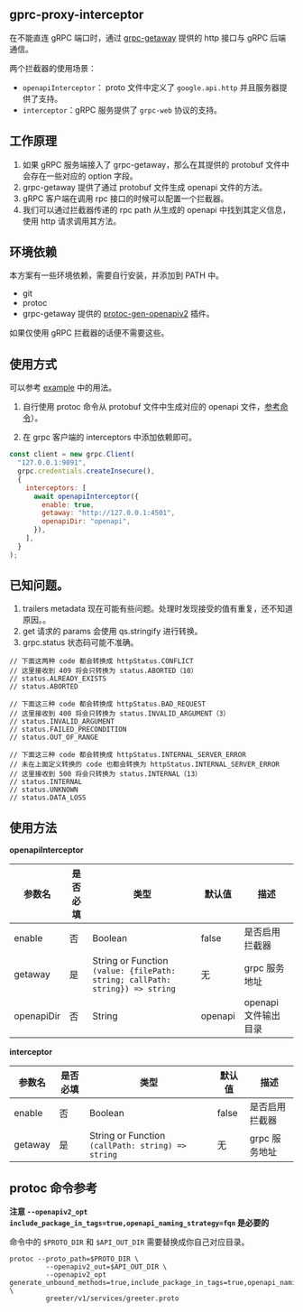 ## gprc-proxy-interceptor

在不能直连 gRPC 端口时，通过 [grpc-getaway](https://github.com/grpc-ecosystem/grpc-gateway) 提供的 http 接口与 gRPC 后端通信。

两个拦截器的使用场景：

- `openapiInterceptor`： proto 文件中定义了 `google.api.http` 并且服务器提供了支持。
- `interceptor`：gRPC 服务提供了 `grpc-web` 协议的支持。

## 工作原理

1. 如果 gRPC 服务端接入了 grpc-getaway，那么在其提供的 protobuf 文件中会存在一些对应的 option 字段。
2. grpc-getaway 提供了通过 protobuf 文件生成 openapi 文件的方法。
3. gRPC 客户端在调用 rpc 接口的时候可以配置一个拦截器。
4. 我们可以通过拦截器传递的 rpc path 从生成的 openapi 中找到其定义信息，使用 http 请求调用其方法。

## 环境依赖

本方案有一些环境依赖，需要自行安装，并添加到 PATH 中。

- git
- protoc
- grpc-getaway 提供的 [protoc-gen-openapiv2](https://github.com/grpc-ecosystem/grpc-gateway/v2/protoc-gen-openapiv2) 插件。

如果仅使用 gRPC 拦截器的话便不需要这些。

## 使用方式

可以参考 [example](./example) 中的用法。

1. 自行使用 protoc 命令从 protobuf 文件中生成对应的 openapi 文件，[参考命令](#protoc-命令参考)）。

2. 在 grpc 客户端的 interceptors 中添加依赖即可。

```javascript
const client = new grpc.Client(
  "127.0.0.1:9091",
  grpc.credentials.createInsecure(),
  {
    interceptors: [
      await openapiInterceptor({
        enable: true,
        getaway: "http://127.0.0.1:4501",
        openapiDir: "openapi",
      }),
    ],
  }
);
```

## 已知问题。

1. trailers metadata 现在可能有些问题。处理时发现接受的值有重复，还不知道原因。。
2. get 请求的 params 会使用 qs.stringify 进行转换。
3. grpc.status 状态码可能不准确。

```text
// 下面这两种 code 都会转换成 httpStatus.CONFLICT
// 这里接收到 409 将会只转换为 status.ABORTED（10）
// status.ALREADY_EXISTS
// status.ABORTED

// 下面这三种 code 都会转换成 httpStatus.BAD_REQUEST
// 这里接收到 400 将会只转换为 status.INVALID_ARGUMENT（3）
// status.INVALID_ARGUMENT
// status.FAILED_PRECONDITION
// status.OUT_OF_RANGE

// 下面这三种 code 都会转换成 httpStatus.INTERNAL_SERVER_ERROR
// 未在上面定义转换的 code 也都会转换为 httpStatus.INTERNAL_SERVER_ERROR
// 这里接收到 500 将会只转换为 status.INTERNAL（13）
// status.INTERNAL
// status.UNKNOWN
// status.DATA_LOSS
```

## 使用方法

**openapiInterceptor**

| 参数名     | 是否必填 | 类型                                                                         | 默认值  | 描述                 |
| ---------- | -------- | ---------------------------------------------------------------------------- | ------- | -------------------- |
| enable     | 否       | Boolean                                                                      | false   | 是否启用拦截器       |
| getaway    | 是       | String or Function `(value: {filePath: string; callPath: string}) => string` | 无      | grpc 服务地址        |
| openapiDir | 否       | String                                                                       | openapi | openapi 文件输出目录 |

**interceptor**

| 参数名  | 是否必填 | 类型                                              | 默认值 | 描述           |
| ------- | -------- | ------------------------------------------------- | ------ | -------------- |
| enable  | 否       | Boolean                                           | false  | 是否启用拦截器 |
| getaway | 是       | String or Function `(callPath: string) => string` | 无     | grpc 服务地址  |

## protoc 命令参考

**注意 `--openapiv2_opt include_package_in_tags=true,openapi_naming_strategy=fqn` 是必要的**

命令中的 `$PROTO_DIR` 和 `$API_OUT_DIR` 需要替换成你自己对应目录。

```shell
protoc --proto_path=$PROTO_DIR \
         --openapiv2_out=$API_OUT_DIR \
         --openapiv2_opt generate_unbound_methods=true,include_package_in_tags=true,openapi_naming_strategy=fqn \
         greeter/v1/services/greeter.proto
```
